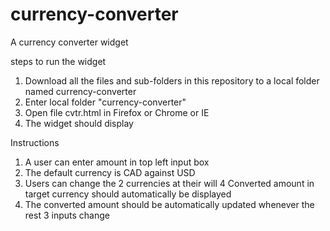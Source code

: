 # currency-converter
A currency converter widget 

steps to run the widget

1. Download all the files and sub-folders in this repository to a local folder named currency-converter
2. Enter local folder "currency-converter"
3. Open file cvtr.html in Firefox or Chrome or IE
4. The widget should display

Instructions

1. A user can enter amount in top left input box
2. The default currency is CAD against USD
3. Users can change the 2 currencies at their will
4 Converted amount in target currency should automatically be displayed
5. The converted amount should be automatically updated whenever the rest 3 inputs change
